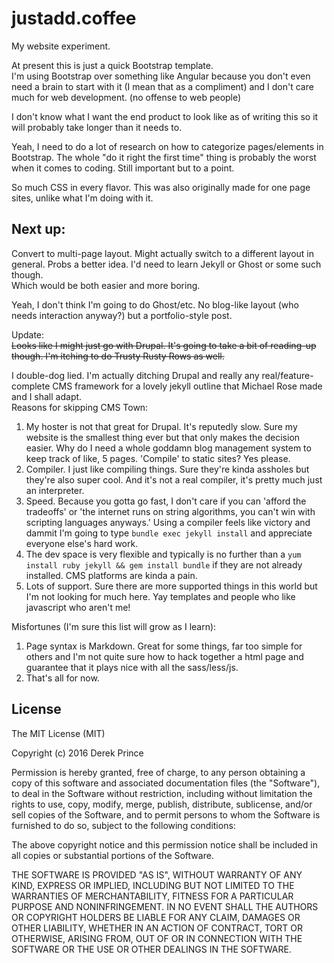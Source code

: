 # justadd.coffee
My website experiment.

At present this is just a quick Bootstrap template.  
I'm using Bootstrap over something like Angular because you don't even need a brain to start with it (I mean that as a compliment) and I don't care much for web development. (no offense to web people)

I don't know what I want the end product to look like as of writing this so it will probably take longer than it needs to.

Yeah, I need to do a lot of research on how to categorize pages/elements in Bootstrap. The whole "do it right the first time" thing is probably the worst when it comes to coding. Still important but to a point.

So much CSS in every flavor. This was also originally made for one page sites, unlike what I'm doing with it.

## Next up:
Convert to multi-page layout. Might actually switch to a different layout in general. Probs a better idea. I'd need to learn Jekyll or Ghost or some such though.  
Which would be both easier and more boring.

Yeah, I don't think I'm going to do Ghost/etc. No blog-like layout (who needs interaction anyway?) but a portfolio-style post.

Update:  
~~Looks like I might just go with Drupal. It's going to take a bit of reading-up though. I'm itching to do Trusty Rusty Rows as well.~~

I double-dog lied. I'm actually ditching Drupal and really any real/feature-complete CMS framework for a lovely jekyll outline that Michael Rose made and I shall adapt.  
Reasons for skipping CMS Town:  
1. My hoster is not that great for Drupal. It's reputedly slow. Sure my website is the smallest thing ever but that only makes the decision easier. Why do I need a whole goddamn blog management system to keep track of like, 5 pages. 'Compile' to static sites? Yes please.
2. Compiler. I just like compiling things. Sure they're kinda assholes but they're also super cool. And it's not a real compiler, it's pretty much just an interpreter.
3. Speed. Because you gotta go fast, I don't care if you can 'afford the tradeoffs' or 'the internet runs on string algorithms, you can't win with scripting languages anyways.' Using a compiler feels like victory and dammit I'm going to type `bundle exec jekyll install` and appreciate everyone else's hard work.
4. The dev space is very flexible and typically is no further than a `yum install ruby jekyll && gem install bundle` if they are not already installed. CMS platforms are kinda a pain.
5. Lots of support. Sure there are more supported things in this world but I'm not looking for much here. Yay templates and people who like javascript who aren't me!

Misfortunes (I'm sure this list will grow as I learn):
1. Page syntax is Markdown. Great for some things, far too simple for others and I'm not quite sure how to hack together a html page and guarantee that it plays nice with all the sass/less/js.
2. That's all for now.


## License
The MIT License (MIT)

Copyright (c) 2016 Derek Prince

Permission is hereby granted, free of charge, to any person obtaining a copy
of this software and associated documentation files (the "Software"), to deal
in the Software without restriction, including without limitation the rights
to use, copy, modify, merge, publish, distribute, sublicense, and/or sell
copies of the Software, and to permit persons to whom the Software is
furnished to do so, subject to the following conditions:

The above copyright notice and this permission notice shall be included in all
copies or substantial portions of the Software.

THE SOFTWARE IS PROVIDED "AS IS", WITHOUT WARRANTY OF ANY KIND, EXPRESS OR
IMPLIED, INCLUDING BUT NOT LIMITED TO THE WARRANTIES OF MERCHANTABILITY,
FITNESS FOR A PARTICULAR PURPOSE AND NONINFRINGEMENT. IN NO EVENT SHALL THE
AUTHORS OR COPYRIGHT HOLDERS BE LIABLE FOR ANY CLAIM, DAMAGES OR OTHER
LIABILITY, WHETHER IN AN ACTION OF CONTRACT, TORT OR OTHERWISE, ARISING FROM,
OUT OF OR IN CONNECTION WITH THE SOFTWARE OR THE USE OR OTHER DEALINGS IN THE
SOFTWARE.
